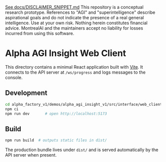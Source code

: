 [See docs/DISCLAIMER_SNIPPET.md](../../../DISCLAIMER_SNIPPET.md)
This repository is a conceptual research prototype. References to "AGI" and "superintelligence" describe aspirational goals and do not indicate the presence of a real general intelligence. Use at your own risk. Nothing herein constitutes financial advice. MontrealAI and the maintainers accept no liability for losses incurred from using this software.

# Alpha AGI Insight Web Client

This directory contains a minimal React application built with [Vite](https://vitejs.dev/).
It connects to the API server at `/ws/progress` and logs messages to the console.

## Development

```bash
cd alpha_factory_v1/demos/alpha_agi_insight_v1/src/interface/web_client
npm ci
npm run dev       # open http://localhost:5173
```

## Build

```bash
npm run build  # outputs static files in dist/
```

The production bundle lives under `dist/` and is served automatically by the API
server when present.

